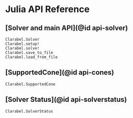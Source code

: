 # Julia API Reference

## [Solver and main API](@id api-solver)

```@docs
Clarabel.Solver
Clarabel.setup!
Clarabel.solve!
Clarabel.save_to_file
Clarabel.load_from_file
```

## [SupportedCone](@id api-cones)

```@docs
Clarabel.SupportedCone
```

## [Solver Status](@id api-solverstatus)

```@docs
Clarabel.SolverStatus
```
